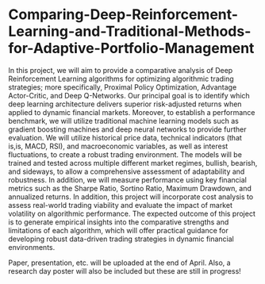 # Comparing-Deep-Reinforcement-Learning-and-Traditional-Methods-for-Adaptive-Portfolio-Management

In this project, we will aim to provide a comparative analysis of Deep Reinforcement Learning algorithms for optimizing algorithmic trading strategies; more specifically, Proximal Policy Optimization, Advantage Actor-Critic, and Deep Q-Networks. Our principal goal is to identify which deep learning architecture delivers superior risk-adjusted returns when applied to dynamic financial markets.  Moreover, to establish a performance benchmark, we will utilize traditional machine learning models such as gradient boosting machines and deep neural networks to provide further evaluation.  We will utilize historical price data, technical indicators (that is,is, MACD, RSI), and macroeconomic variables, as well as interest fluctuations, to create a robust trading environment. The models will be trained and tested across multiple different market regimes, bullish, bearish, and sideways, to allow a comprehensive assessment of adaptability and robustness. In addition, we will measure performance using key financial metrics such as the Sharpe Ratio, Sortino Ratio, Maximum Drawdown, and annualized returns. In addition, this project will incorporate cost analysis to assess real-world trading viability and evaluate the impact of market volatility on algorithmic performance. The expected outcome of this project is to generate empirical insights into the comparative strengths and limitations of each algorithm, which will offer practical guidance for developing robust data-driven trading strategies in dynamic financial environments. 

Paper, presentation, etc. will be uploaded at the end of April. Also, a research day poster will also be included but these are still in progress!
